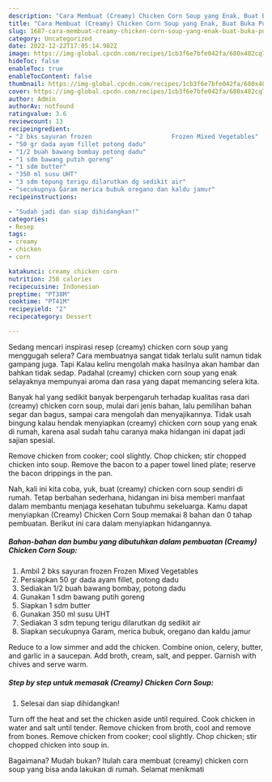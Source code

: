 ```yaml
---
description: "Cara Membuat (Creamy) Chicken Corn Soup yang Enak, Buat Buka Puasa Bikin Ngiler"
title: "Cara Membuat (Creamy) Chicken Corn Soup yang Enak, Buat Buka Puasa Bikin Ngiler"
slug: 1687-cara-membuat-creamy-chicken-corn-soup-yang-enak-buat-buka-puasa-bikin-ngiler
category: Uncategorized
date: 2022-12-22T17:05:14.982Z
image: https://img-global.cpcdn.com/recipes/1cb3f6e7bfe042fa/680x482cq70/creamy-chicken-corn-soup-foto-resep-utama.jpg
hideToc: false
enableToc: true
enableTocContent: false
thumbnail: https://img-global.cpcdn.com/recipes/1cb3f6e7bfe042fa/680x482cq70/creamy-chicken-corn-soup-foto-resep-utama.jpg
cover: https://img-global.cpcdn.com/recipes/1cb3f6e7bfe042fa/680x482cq70/creamy-chicken-corn-soup-foto-resep-utama.jpg
author: Admin
authorAv: notfound
ratingvalue: 3.6
reviewcount: 13
recipeingredient:
- "2 bks sayuran frozen                      Frozen Mixed Vegetables"
- "50 gr dada ayam fillet potong dadu"
- "1/2 buah bawang bombay potong dadu"
- "1 sdm bawang putih goreng"
- "1 sdm butter"
- "350 ml susu UHT"
- "3 sdm tepung terigu dilarutkan dg sedikit air"
- "secukupnya Garam merica bubuk oregano dan kaldu jamur"
recipeinstructions:

- "Sudah jadi dan siap dihidangkan!"
categories:
- Resep
tags:
- creamy
- chicken
- corn

katakunci: creamy chicken corn 
nutrition: 258 calories
recipecuisine: Indonesian
preptime: "PT38M"
cooktime: "PT41M"
recipeyield: "2"
recipecategory: Dessert

---
```



Sedang mencari inspirasi resep (creamy) chicken corn soup yang menggugah selera? Cara membuatnya sangat tidak terlalu sulit namun tidak gampang juga. Tapi Kalau keliru mengolah maka hasilnya akan hambar dan bahkan tidak sedap. Padahal (creamy) chicken corn soup yang enak selayaknya mempunyai aroma dan rasa yang dapat memancing selera kita.


Banyak hal yang sedikit banyak berpengaruh terhadap kualitas rasa dari (creamy) chicken corn soup, mulai dari jenis bahan, lalu pemilihan bahan segar dan bagus, sampai cara mengolah dan menyajikannya. Tidak usah bingung kalau hendak menyiapkan (creamy) chicken corn soup yang enak di rumah, karena asal sudah tahu caranya maka hidangan ini dapat jadi sajian spesial.

Remove chicken from cooker; cool slightly. Chop chicken; stir chopped chicken into soup. Remove the bacon to a paper towel lined plate; reserve the bacon drippings in the pan.


Nah, kali ini kita coba, yuk, buat (creamy) chicken corn soup sendiri di rumah. Tetap berbahan sederhana, hidangan ini bisa memberi manfaat dalam membantu menjaga kesehatan tubuhmu sekeluarga. Kamu dapat menyiapkan (Creamy) Chicken Corn Soup memakai 8 bahan dan 0 tahap pembuatan. Berikut ini cara dalam menyiapkan hidangannya.

<!--inarticleads1-->

##### Bahan-bahan dan bumbu yang dibutuhkan dalam pembuatan (Creamy) Chicken Corn Soup:

1. Ambil 2 bks sayuran frozen                      Frozen Mixed Vegetables
1. Persiapkan 50 gr dada ayam fillet, potong dadu
1. Sediakan 1/2 buah bawang bombay, potong dadu
1. Gunakan 1 sdm bawang putih goreng
1. Siapkan 1 sdm butter
1. Gunakan 350 ml susu UHT
1. Sediakan 3 sdm tepung terigu dilarutkan dg sedikit air
1. Siapkan secukupnya Garam, merica bubuk, oregano dan kaldu jamur


Reduce to a low simmer and add the chicken. Combine onion, celery, butter, and garlic in a saucepan. Add broth, cream, salt, and pepper. Garnish with chives and serve warm. 

<!--inarticleads2-->

##### Step by step untuk memasak (Creamy) Chicken Corn Soup:


1. Selesai dan siap dihidangkan!

Turn off the heat and set the chicken aside until required. Cook chicken in water and salt until tender. Remove chicken from broth, cool and remove from bones. Remove chicken from cooker; cool slightly. Chop chicken; stir chopped chicken into soup in. 

Bagaimana? Mudah bukan? Itulah cara membuat (creamy) chicken corn soup yang bisa anda lakukan di rumah. Selamat menikmati
